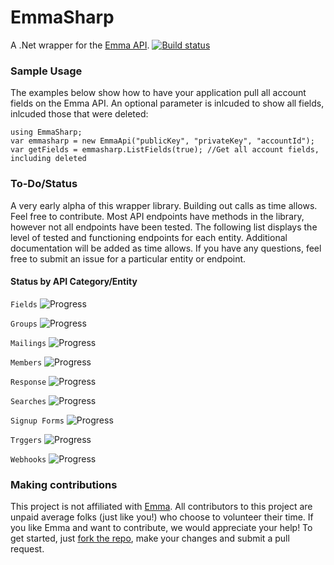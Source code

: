 # EmmaSharp

A .Net wrapper for the [Emma API](http://api.myemma.com/). [![Build status](https://ci.appveyor.com/api/projects/status/v66btpa1dxv7vlwv?svg=true)](https://ci.appveyor.com/project/kylegregory/emmasharp)

### Sample Usage

The examples below show how to have your application pull all account fields on the Emma API. An optional parameter is inlcuded to show all fields, inlcuded those that were deleted:

    using EmmaSharp;
    var emmasharp = new EmmaApi("publicKey", "privateKey", "accountId");
    var getFields = emmasharp.ListFields(true); //Get all account fields, including deleted

### To-Do/Status

A very early alpha of this wrapper library. Building out calls as time allows. Feel free to contribute. Most API endpoints have methods in the library, however not all endpoints have been tested. The following list displays the level of tested and functioning endpoints for each entity. Additional documentation will be added as time allows. If you have any questions, feel free to submit an issue for a particular entity or endpoint.

#### Status by API Category/Entity
`Fields` ![Progress](http://progressed.io/bar/100)

`Groups` ![Progress](http://progressed.io/bar/100)

`Mailings` ![Progress](http://progressed.io/bar/65)

`Members` ![Progress](http://progressed.io/bar/0)

`Response` ![Progress](http://progressed.io/bar/95)

`Searches` ![Progress](http://progressed.io/bar/0)

`Signup Forms` ![Progress](http://progressed.io/bar/100)

`Trggers` ![Progress](http://progressed.io/bar/0)

`Webhooks` ![Progress](http://progressed.io/bar/0)

### Making contributions
This project is not affiliated with [Emma](http://myemma.com/meet-us).  All contributors to this project are unpaid average folks (just like you!) who choose to volunteer their time.  If you like Emma and want to contribute, we would appreciate your help!  To get started, just [fork the repo](https://help.github.com/articles/fork-a-repo), make your changes and submit a pull request.   
